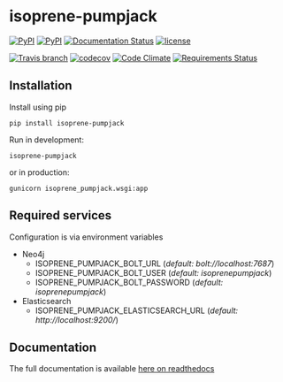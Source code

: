 # isoprene-pumpjack

[![PyPI](https://img.shields.io/pypi/v/isoprene-pumpjack.svg)](https://pypi.python.org/pypi/isoprene-pumpjack)
[![PyPI](https://img.shields.io/pypi/pyversions/isoprene-pumpjack.svg)](https://pypi.python.org/pypi/isoprene-pumpjack)
[![Documentation Status](https://readthedocs.org/projects/isoprene-pumpjack/badge/?version=master)](http://isoprene-pumpjack.readthedocs.io/en/master/?badge=master)
[![license](https://img.shields.io/github/license/tommilligan/isoprene-pumpjack.svg)](https://pypi.python.org/pypi/isoprene-pumpjack)

[![Travis branch](https://img.shields.io/travis/tommilligan/isoprene-pumpjack/develop.svg)](https://travis-ci.org/tommilligan/isoprene-pumpjack)
[![codecov](https://codecov.io/gh/tommilligan/isoprene-pumpjack/branch/develop/graph/badge.svg)](https://codecov.io/gh/tommilligan/isoprene-pumpjack)
[![Code Climate](https://img.shields.io/codeclimate/github/tommilligan/isoprene-pumpjack.svg)](https://codeclimate.com/github/tommilligan/isoprene-pumpjack/)
[![Requirements Status](https://requires.io/github/tommilligan/isoprene-pumpjack/requirements.svg?branch=develop)](https://requires.io/github/tommilligan/isoprene-pumpjack/requirements/?branch=develop)


## Installation

Install using pip
```
pip install isoprene-pumpjack
```

Run in development:
```
isoprene-pumpjack
```
or in production:
```
gunicorn isoprene_pumpjack.wsgi:app
```

## Required services

Configuration is via environment variables

* Neo4j
    * ISOPRENE_PUMPJACK_BOLT_URL (*default: bolt://localhost:7687*)
    * ISOPRENE_PUMPJACK_BOLT_USER (*default: isoprenepumpjack*)
    * ISOPRENE_PUMPJACK_BOLT_PASSWORD (*default: isoprenepumpjack*)
* Elasticsearch
    * ISOPRENE_PUMPJACK_ELASTICSEARCH_URL (*default: http://localhost:9200/*)


## Documentation

The full documentation is available [here on readthedocs](http://isoprene-pumpjack.readthedocs.io/en/master/)

